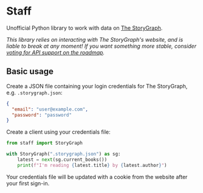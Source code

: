# Staff

Unofficial Python library to work with data on [The StoryGraph](https://thestorygraph.com).

_This library relies on interacting with The StoryGraph's website, and is liable to break at any moment!  If you want something more stable, consider [voting for API support on the roadmap](https://roadmap.thestorygraph.com/features/posts/an-api)._

## Basic usage

Create a JSON file containing your login credentials for The StoryGraph, e.g. `.storygraph.json`:

```json
{
  "email": "user@example.com",
  "password": "password"
}
```

Create a client using your credentials file:

```python
from staff import StoryGraph

with StoryGraph(".storygraph.json") as sg:
    latest = next(sg.current_books())
    print(f"I'm reading {latest.title} by {latest.author}")
```

Your credentials file will be updated with a cookie from the website after your first sign-in.
